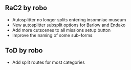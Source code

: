 ## RaC2 by robo
- Autosplitter no longer splits entering insomniac museum
- New autosplitter subsplit options for Barlow and Endako
- Add more cutscenes to all missions setup button
- Improve the naming of some sub-forms

## ToD by robo
- Add split routes for most categories